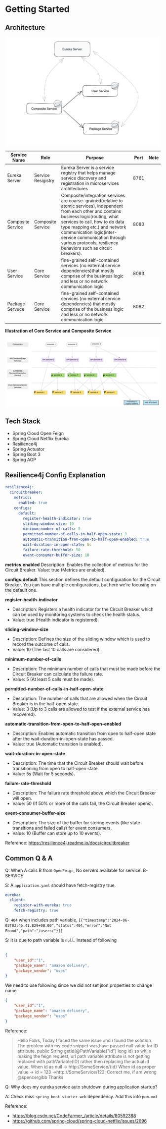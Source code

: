 # Getting Started


## Architecture
![Architecture Diagram](architecture.png)

| Service Name      | Role               | Purpose                                                                                                                                                                                                                                                                                                                                          | Port | Note |
|-------------------|--------------------|--------------------------------------------------------------------------------------------------------------------------------------------------------------------------------------------------------------------------------------------------------------------------------------------------------------------------------------------------|------|------|
| Eureka Server     | Service Resigistry | Eureka Server is a service registry that helps manage service discovery and registration in microservices architectures                                                                                                                                                                                                                          | 8761 |      |
| Composite Service | Composite Service  | Composite/integration services are coarse-grained(relative to atomic services), independent from each other and contains business logic(routing, what services to call, how to do data type mapping etc.) and network communication logic(inter-service communication through various protocols, resiliency behaviors such as circuit breakers). | 8080 |      |
| User Service      | Core Service       | fine-grained self-contained services (no external service dependencies)that mostly comprise of the business logic and less or no network communication logic                                                                                                                                                                                     | 8083 |      |
| Package Servuce   | Core Service       | fine-grained self-contained services (no external service dependencies) that mostly comprise of the business logic and less or no network communication logic                                                                                                                                                                                    | 8082 |      |

**Illustration of Core Service and Composite Service**

![](composite-core.webp)

## Tech Stack

+ Spring Cloud Open Feign
+ Spring Cloud Netflix Eureka
+ Resilience4j
+ Spring Actuator
+ Spring Boot 3
+ Spring AOP


## Resilience4j Config Explanation
```yaml
resilience4j:
  circuitbreaker:
    metrics:
      enabled: true
    configs:
      default:
        register-health-indicator: true
        sliding-window-size: 10
        minimum-number-of-calls: 5
        permitted-number-of-calls-in-half-open-state: 3
        automatic-transition-from-open-to-half-open-enabled: true
        wait-duration-in-open-state: 5s
        failure-rate-threshold: 50
        event-consumer-buffer-size: 10
```

**metrics.enabled**
Description: Enables the collection of metrics for the Circuit Breaker.
Value: true (Metrics are enabled).

**configs.default**
This section defines the default configuration for the Circuit Breaker. You can have multiple configurations, but here we're focusing on the default one.

**register-health-indicator**
+ Description: Registers a health indicator for the Circuit Breaker which can be used by monitoring systems to check the health status.
+ Value: true (Health indicator is registered).

**sliding-window-size**
+ Description: Defines the size of the sliding window which is used to record the outcome of calls.
+ Value: 10 (The last 10 calls are considered).

**minimum-number-of-calls**
+ Description: The minimum number of calls that must be made before the Circuit Breaker can calculate the failure rate.
+ Value: 5 (At least 5 calls must be made).

**permitted-number-of-calls-in-half-open-state**
+ Description: The number of calls that are allowed when the Circuit Breaker is in the half-open state.
+ Value: 3 (Up to 3 calls are allowed to test if the external service has recovered).

**automatic-transition-from-open-to-half-open-enabled**
+ Description: Enables automatic transition from open to half-open state after the wait-duration-in-open-state has passed.
+ Value: true (Automatic transition is enabled).

**wait-duration-in-open-state**
+ Description: The time that the Circuit Breaker should wait before transitioning from open to half-open state.
+ Value: 5s (Wait for 5 seconds).

**failure-rate-threshold**
+ Description: The failure rate threshold above which the Circuit Breaker will open.
+ Value: 50 (If 50% or more of the calls fail, the Circuit Breaker opens).

**event-consumer-buffer-size**
+ Description: The size of the buffer for storing events (like state transitions and failed calls) for event consumers.
+ Value: 10 (Buffer can store up to 10 events).

Reference: https://resilience4j.readme.io/docs/circuitbreaker

## Common Q & A 
Q: When A calls B from `OpenFeign`, No servers available for service: B-SERVICE

S: A `application.yaml` should have fetch-registry true.
```yaml
eureka:
  client:
    register-with-eureka: true
    fetch-registry: true
```

Q: `404` when includes path variable, `[{"timestamp":"2024-06-02T03:45:41.829+00:00","status":404,"error":"Not Found","path":"/users/"}]]`


S: It is due to path variable is `null`.  Instead of following
```json

{
    "user_id":"1",
    "package_name": "amazon delivery",
    "package_vendor": "usps"
}
```
We need to use following since we did not set json properties to change name
```json
{
    "user_id":"1",
    "package_name": "amazon delivery",
    "package_vendor": "usps"
}
```
Reference: 
> Hello Folks,
Today I faced the same issue and i found the solution.
The problem with my code snippet was,have passed null value for ID attribute.
public String getId(@PathVariable("id") long id)
so while making the feign request, url path variable attribute is not getting replaced with pathVariable(ID) rather then replacing the actual id value.
When id as null -> http://SomeService/{id}
When id as proper value -> id = 123 ->http://SomeService/123.
Correct me, if am wrong @spencergibb
Thanks


Q: Why does my eureka service auto shutdown during application startup?

A: Check miss `spring-boot-starter-web` dependency. Add this into `pom.xml`

Reference:
+ https://blog.csdn.net/CodeFarmer_/article/details/80592388
+ https://github.com/spring-cloud/spring-cloud-netflix/issues/2696

